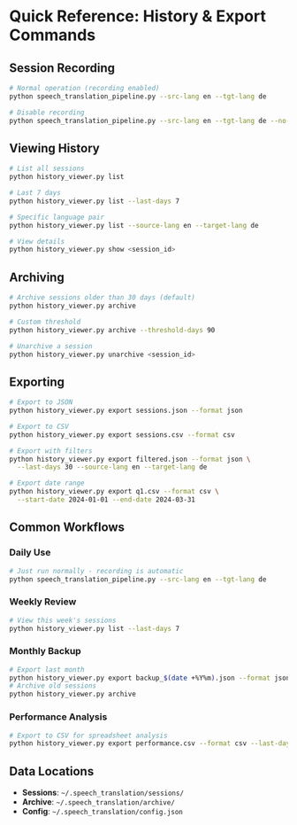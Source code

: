 # Quick Reference: History & Export Commands

## Session Recording

```bash
# Normal operation (recording enabled)
python speech_translation_pipeline.py --src-lang en --tgt-lang de

# Disable recording
python speech_translation_pipeline.py --src-lang en --tgt-lang de --no-record
```

## Viewing History

```bash
# List all sessions
python history_viewer.py list

# Last 7 days
python history_viewer.py list --last-days 7

# Specific language pair
python history_viewer.py list --source-lang en --target-lang de

# View details
python history_viewer.py show <session_id>
```

## Archiving

```bash
# Archive sessions older than 30 days (default)
python history_viewer.py archive

# Custom threshold
python history_viewer.py archive --threshold-days 90

# Unarchive a session
python history_viewer.py unarchive <session_id>
```

## Exporting

```bash
# Export to JSON
python history_viewer.py export sessions.json --format json

# Export to CSV
python history_viewer.py export sessions.csv --format csv

# Export with filters
python history_viewer.py export filtered.json --format json \
  --last-days 30 --source-lang en --target-lang de

# Export date range
python history_viewer.py export q1.csv --format csv \
  --start-date 2024-01-01 --end-date 2024-03-31
```

## Common Workflows

### Daily Use
```bash
# Just run normally - recording is automatic
python speech_translation_pipeline.py --src-lang en --tgt-lang de
```

### Weekly Review
```bash
# View this week's sessions
python history_viewer.py list --last-days 7
```

### Monthly Backup
```bash
# Export last month
python history_viewer.py export backup_$(date +%Y%m).json --format json
# Archive old sessions
python history_viewer.py archive
```

### Performance Analysis
```bash
# Export to CSV for spreadsheet analysis
python history_viewer.py export performance.csv --format csv --last-days 30
```

## Data Locations

- **Sessions**: `~/.speech_translation/sessions/`
- **Archive**: `~/.speech_translation/archive/`
- **Config**: `~/.speech_translation/config.json`
